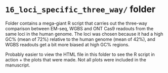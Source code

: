 # `16_loci_specific_three_way/` folder #

Folder contains a mega-giant R script that carries out the three-way comparison between EM-seq, WGBS and ONT Cas9 readouts from the same loci in the human genome. The loci was chosen because it had a high GC% (mean of 72%) relative to the human genome (mean of 42%), and WGBS readouts get a bit more biased at high GC% regions.

Probably easier to view the HTML file in this folder to see the R script in action + the plots that were made. Not all plots were included in the manuscript.
